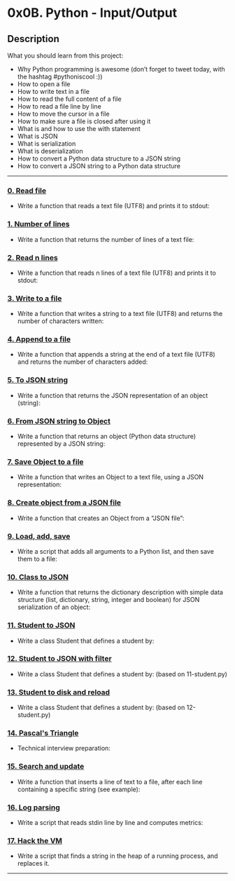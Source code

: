 # 0x0B. Python - Input/Output

## Description
What you should learn from this project:

* Why Python programming is awesome (don’t forget to tweet today, with the hashtag #pythoniscool :))
* How to open a file
* How to write text in a file
* How to read the full content of a file 
* How to read a file line by line
* How to move the cursor in a file
* How to make sure a file is closed after using it
* What is and how to use the with statement
* What is JSON
* What is serialization
* What is deserialization
* How to convert a Python data structure to a JSON string 
* How to convert a JSON string to a Python data structure

---

### [0. Read file](./0-read_file.py)
* Write a function that reads a text file (UTF8) and prints it to stdout:


### [1. Number of lines](./1-number_of_lines.py)
* Write a function that returns the number of lines of a text file:


### [2. Read n lines](./2-read_lines.py)
* Write a function that reads n lines of a text file (UTF8) and prints it to stdout:


### [3. Write to a file](./3-write_file.py)
* Write a function that writes a string to a text file (UTF8) and returns the number of characters written:


### [4. Append to a file](./4-append_write.py)
* Write a function that appends a string at the end of a text file (UTF8) and returns the number of characters added:


### [5. To JSON string](./5-to_json_string.py)
* Write a function that returns the JSON representation of an object (string):


### [6. From JSON string to Object](./6-from_json_string.py)
* Write a function that returns an object (Python data structure) represented by a JSON string:


### [7. Save Object to a file](./7-save_to_json_file.py)
* Write a function that writes an Object to a text file, using a JSON representation:


### [8. Create object from a JSON file](./8-load_from_json_file.py)
* Write a function that creates an Object from a “JSON file”:


### [9. Load, add, save](./9-add_item.py)
* Write a script that adds all arguments to a Python list, and then save them to a file:


### [10. Class to JSON](./10-class_to_json.py)
* Write a function that returns the dictionary description with simple data structure (list, dictionary, string, integer and boolean) for JSON serialization of an object:


### [11. Student to JSON](./11-student.py)
* Write a class Student that defines a student by:


### [12. Student to JSON with filter](./12-student.py)
* Write a class Student that defines a student by: (based on 11-student.py)


### [13. Student to disk and reload](./13-student.py)
* Write a class Student that defines a student by: (based on 12-student.py)


### [14. Pascal's Triangle](./14-pascal_triangle.py)
* Technical interview preparation: 


### [15. Search and update](./100-append_after.py)
* Write a function that inserts a line of text to a file, after each line containing a specific string (see example):


### [16. Log parsing](./101-stats.py)
* Write a script that reads stdin line by line and computes metrics:


### [17. Hack the VM](./read_write_heap.py)
* Write a script that finds a string in the heap of a running process, and replaces it.

---


